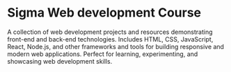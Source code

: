 # Sigma Web development Course
A collection of web development projects and resources demonstrating front-end and back-end technologies. Includes HTML, CSS, JavaScript, React, Node.js, and other frameworks and tools for building responsive and modern web applications. Perfect for learning, experimenting, and showcasing web development skills.
